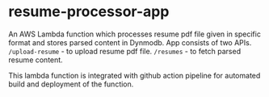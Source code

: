 # resume-processor-app

An AWS Lambda function which processes resume pdf file given in specific format and stores parsed content in Dynmodb. 
App consists of two APIs. 
`/upload-resume` - to upload resume pdf file.
`/resumes` - to fetch parsed resume content.

This lambda function is integrated with github action pipeline for automated build and deployment of the function.



